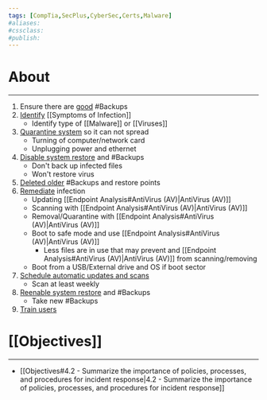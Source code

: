 ```yaml
---
tags: [CompTia,SecPlus,CyberSec,Certs,Malware]
#aliases:
#cssclass:
#publish:
---
```


# About
---
1. Ensure there are <u>good</u> #Backups
2. <u>Identify</u> [[Symptoms of Infection]]
	- Identify type of [[Malware]] or [[Viruses]]
3. <u>Quarantine system</u> so it can not spread
	- Turning of computer/network card
	- Unplugging power and ethernet
4. <u>Disable system restore</u> and #Backups
	- Don't back up infected files
	- Won't restore <u></u>virus
5. <u>Deleted older</u> #Backups and restore points
6. <u>Remediate</u> infection
	- Updating [[Endpoint Analysis#AntiVirus (AV)|AntiVirus (AV)]]
	- Scanning with [[Endpoint Analysis#AntiVirus (AV)|AntiVirus (AV)]]
	- Removal/Quarantine with [[Endpoint Analysis#AntiVirus (AV)|AntiVirus (AV)]]
	- Boot to safe mode and use [[Endpoint Analysis#AntiVirus (AV)|AntiVirus (AV)]]
		- Less files are in use that may prevent and [[Endpoint Analysis#AntiVirus (AV)|AntiVirus (AV)]] from scanning/removing
	- Boot from a USB/External drive and OS if boot sector
7. <u>Schedule automatic updates and scans</u>
	- Scan at least weekly
8. <u>Reenable system restore</u> and #Backups
	- Take new #Backups
9. <u>Train users</u>

# [[Objectives]]
---
- [[Objectives#4.2 - Summarize the importance of policies, processes, and procedures for incident response|4.2 - Summarize the importance of policies, processes, and procedures for incident response]]
